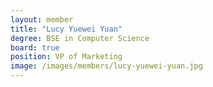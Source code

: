 ```yaml
---
layout: member
title: "Lucy Yuewei Yuan"
degree: BSE in Computer Science
board: true
position: VP of Marketing
image: /images/members/lucy-yuewei-yuan.jpg
---
```


